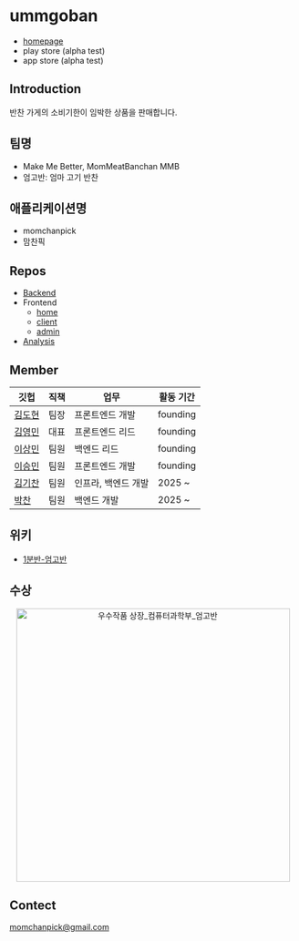 # ummgoban

- [homepage](https://ummgoban.github.io/)
- play store (alpha test)
- app store (alpha test)

## Introduction

반찬 가게의 소비기한이 임박한 상품을 판매합니다.

## 팀명

- Make Me Better, MomMeatBanchan MMB
- 엄고반: 엄마 고기 반찬

## 애플리케이션명

- momchanpick 
- 맘찬픽 

## Repos

- [Backend](https://github.com/UOS-Capstone/Market-API-Backend)
- Frontend
  - [home](https://github.com/ummgoban/ummgoban)
  - [client](https://github.com/UOS-Capstone/client-app)
  - [admin](https://github.com/UOS-Capstone/admin-client-app)
- [Analysis](https://github.com/UOS-Capstone/analysis-market)

## Member

| 깃헙 | 직책 | 업무 | 활동 기간 |
| --- | --- | --- | ------ |
| [김도현](https://github.com/l-lyun) | 팀장 | 프론트엔드 개발 | founding |
| [김영민](https://github.com/99mini) | 대표 | 프론트엔드 리드 | founding |
| [이상민](https://github.com/lsm-del) | 팀원 | 백엔드 리드 | founding |
| [이승민](https://github.com/itslitulinchpin2) | 팀원 | 프론트엔드 개발 | founding |
| [김기찬](https://github.com/gichan222) | 팀원 | 인프라, 백엔드 개발 | 2025 ~ |
| [박찬](https://github.com/longrunpc) | 팀원 | 백엔드 개발 | 2025 ~ |

## 위키

- [1분반-엄고반](https://capstone.uos.ac.kr/cdc/index.php/1%EB%B6%84%EB%B0%98-%EC%97%84%EA%B3%A0%EB%B0%98)

## 수상

<div align=center>

<img src="https://github.com/user-attachments/assets/6e6ad5b6-ec64-4632-bb30-4ea45d6294bf" width="480" alt="우수작품 상장_컴퓨터과학부_엄고반"/>

</div>

## Contect

[momchanpick@gmail.com](mailto:momchanpick@gmail.com)
